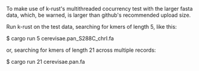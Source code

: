 To make use of k-rust's multithreaded cocurrency test with the larger fasta data, which, be warned, is larger than github's recommended upload size. 

Run k-rust on the test data, searching for kmers of length 5, like this:

$ cargo run 5 cerevisae.pan_S288C_chrI.fa

or, searching for kmers of length 21 across multiple records:

$ cargo run 21 cerevisae.pan.fa
